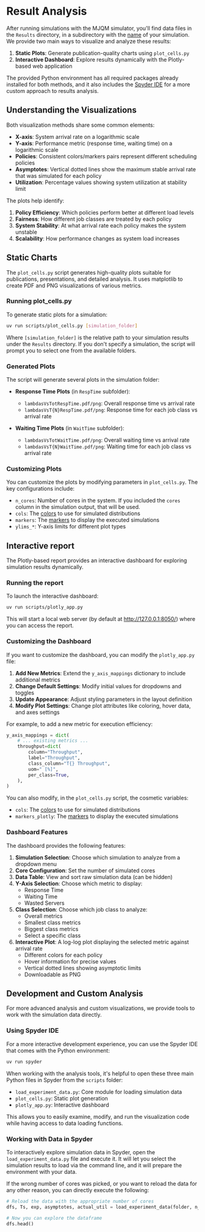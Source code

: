 # Result Analysis

After running simulations with the MJQM simulator, you'll find data files in the `Results` directory, in a subdirectory with the [name](./#/run?id=simulation-parameters) of your simulation. We provide two main ways to visualize and analyze these results:

1. **Static Plots**: Generate publication-quality charts using `plot_cells.py`
2. **Interactive Dashboard**: Explore results dynamically with the Plotly-based web application

The provided Python environment has all required packages already installed for both methods, and it also includes the [Spyder IDE](https://www.spyder-ide.org/) for a more custom approach to results analysis.

## Understanding the Visualizations

Both visualization methods share some common elements:

- **X-axis**: System arrival rate on a logarithmic scale
- **Y-axis**: Performance metric (response time, waiting time) on a logarithmic scale
- **Policies**: Consistent colors/markers pairs represent different scheduling policies
- **Asymptotes**: Vertical dotted lines show the maximum stable arrival rate that was simulated for each policy
- **Utilization**: Percentage values showing system utilization at stability limit

The plots help identify:

1. **Policy Efficiency**: Which policies perform better at different load levels
2. **Fairness**: How different job classes are treated by each policy
3. **System Stability**: At what arrival rate each policy makes the system unstable
4. **Scalability**: How performance changes as system load increases

## Static Charts

The `plot_cells.py` script generates high-quality plots suitable for publications, presentations, and detailed analysis. It uses matplotlib to create PDF and PNG visualizations of various metrics.

### Running plot_cells.py

To generate static plots for a simulation:

```sh
uv run scripts/plot_cells.py [simulation_folder]
```

Where `[simulation_folder]` is the relative path to your simulation results under the `Results` directory. If you don't specify a simulation, the script will prompt you to select one from the available folders.

### Generated Plots

The script will generate several plots in the simulation folder:

- **Response Time Plots** (in `RespTime` subfolder):
  - `lambdasVsTotRespTime.pdf/png`: Overall response time vs arrival rate
  - `lambdasVsT{N}RespTime.pdf/png`: Response time for each job class vs arrival rate

- **Waiting Time Plots** (in `WaitTime` subfolder):
  - `lambdasVsTotWaitTime.pdf/png`: Overall waiting time vs arrival rate
  - `lambdasVsT{N}WaitTime.pdf/png`: Waiting time for each job class vs arrival rate

### Customizing Plots

You can customize the plots by modifying parameters in `plot_cells.py`. The key configurations include:

- `n_cores`: Number of cores in the system. If you included the `cores` column in the simulation output, that will be used.
- `cols`: The [colors](https://matplotlib.org/stable/gallery/color/named_colors.html) to use for simulated distributions
- `markers`: The [markers](https://matplotlib.org/stable/api/markers_api.html) to display the executed simulations
- `ylims_*`: Y-axis limits for different plot types

## Interactive report

The Plotly-based report provides an interactive dashboard for exploring simulation results dynamically.

### Running the report

To launch the interactive dashboard:

```sh
uv run scripts/plotly_app.py
```

This will start a local web server (by default at http://127.0.0.1:8050/) where you can access the report.

### Customizing the Dashboard

If you want to customize the dashboard, you can modify the `plotly_app.py` file:

1. **Add New Metrics**: Extend the `y_axis_mappings` dictionary to include additional metrics
2. **Change Default Settings**: Modify initial values for dropdowns and toggles
3. **Update Appearance**: Adjust styling parameters in the layout definition
4. **Modify Plot Settings**: Change plot attributes like coloring, hover data, and axes settings

For example, to add a new metric for execution efficiency:

```python
y_axis_mappings = dict(
    # ... existing metrics ...
    throughput=dict(
        column="Throughput",
        label="Throughput",
        class_column="T{} Throughput",
        uom=" [%]",
        per_class=True,
    ),
)
```

You can also modify, in the `plot_cells.py` script, the cosmetic variables:

- `cols`: The [colors](https://matplotlib.org/stable/gallery/color/named_colors.html) to use for simulated distributions
- `markers_plotly`: The [markers](https://plotly.com/python/marker-style/#Custom-Marker-Symbols) to display the executed simulations


### Dashboard Features

The dashboard provides the following features:

1. **Simulation Selection**: Choose which simulation to analyze from a dropdown menu
2. **Core Configuration**: Set the number of simulated cores
3. **Data Table**: View and sort raw simulation data (can be hidden)
4. **Y-Axis Selection**: Choose which metric to display:
   - Response Time
   - Waiting Time
   - Wasted Servers
5. **Class Selection**: Choose which job class to analyze:
   - Overall metrics
   - Smallest class metrics
   - Biggest class metrics
   - Select a specific class
6. **Interactive Plot**: A log-log plot displaying the selected metric against arrival rate
   - Different colors for each policy
   - Hover information for precise values
   - Vertical dotted lines showing asymptotic limits
   - Downloadable as PNG


## Development and Custom Analysis

For more advanced analysis and custom visualizations, we provide tools to work with the simulation data directly.

### Using Spyder IDE

For a more interactive development experience, you can use the Spyder IDE that comes with the Python environment:

```sh
uv run spyder
```

When working with the analysis tools, it's helpful to open these three main Python files in Spyder from the `scripts` folder:
- `load_experiment_data.py`: Core module for loading simulation data
- `plot_cells.py`: Static plot generation
- `plotly_app.py`: Interactive dashboard

This allows you to easily examine, modify, and run the visualization code while having access to data loading functions.

### Working with Data in Spyder

To interactively explore simulation data in Spyder, open the `load_experiment_data.py` file and execute it.
It will let you select the simulation results to load via the command line, and it will prepare the environment with your data.

If the wrong number of cores was picked, or you want to reload the data for any other reason, you can directly execute the following:

```python
# Reload the data with the appropriate number of cores
dfs, Ts, exp, asymptotes, actual_util = load_experiment_data(folder, n_cores=2048)

# Now you can explore the dataframe
dfs.head()
```
